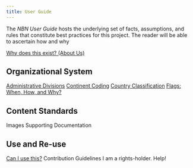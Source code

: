 ```yaml
---
title: User Guide
---
```


The *NBN User Guide* hosts the underlying set of facts, assumptions, and rules that constitute best practices for this project. The reader will be able to ascertain how and why 

[Why does this exist? (About Us)](guide/why.html)

## Organizational System

[Administrative Divisions](guide/administrative-divisions.html)
[Continent Coding](guide/continent-coding.html)
[Country Classification](guide/country-classification.html)
[Flags: When, How, and Why?](guide/flags.html)

## Content Standards

Images
Supporting Documentation

## Use and Re-use

[Can I use this?](guide/use.html)
Contribution Guidelines
I am a rights-holder. Help!